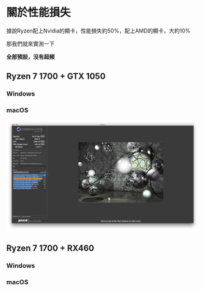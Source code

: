 # 關於性能損失

據說Ryzen配上Nvidia的顯卡，性能損失約50%，配上AMD的顯卡，大約10%

那我們就來實測一下

**全部預設，沒有超頻**

## Ryzen 7 1700 + GTX 1050

### Windows



### macOS

![](../.gitbook/assets/r15.png)

## Ryzen 7 1700 + RX460

### Windows



### macOS



